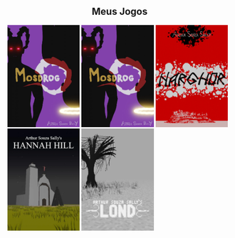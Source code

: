 
<div style="width:100%;" align="center">
  <div style="width:100%;">
    <h2>Meus Jogos</h2>
  </div>
  <div style="width:100%;" align="left">
    <a href="https://arthursouzasally.itch.io/mosdrog" target="_blank"><img src="poster_mosdrog.webp" style="height:230px;"/></a>
    <a href="https://arthursouzasally.itch.io/mosdrog" target="_blank"><img src="poster_mosdrog.webp" style="height:230px;"/></a>
    <a href="https://arthursouzasally.itch.io/narghor" target="_blank"><img src="poster_narghor.webp" style="height:230px;"/></a>
    <a href="https://arthursouzasally.itch.io/hannah-hill" target="_blank"><img src="poster_hannah_hill.webp" style="height:230px;"/></a>
    <a href="https://arthursouzasally.itch.io/lond" target="_blank"><img src="poster_lond.webp" style="height:230px;"/></a>
  </div>
</div>

<!-- terceiro em breve -->
